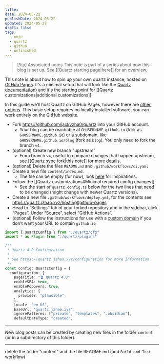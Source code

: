 ```yaml
---
title: 
date: 2024-05-22
publishDate: 2024-05-22
updated: 2024-05-22
draft: false
tags:
  - note
  - quartz
  - github
  - unfinished
---
```


> [!tip] Associated notes
> This note is part of a series about how this blog is set up.
> See [[Quartz starting page|here]] for an overview.

This note is about how to spin up your own quartz instance, hosted on [GitHub Pages](https://pages.github.com/). It's a minimal setup that will look like the [Quartz documentation](https://quartz.jzhao.xyz/)) and it's the starting point for [[Quartz customizations|additional customizations]].

In this guide we'll host Quartz on GitHub Pages, however there are [other options](https://quartz.jzhao.xyz/hosting). This basic setup requires no locally installed software, you can work entirely on the GitHub website.

- Fork https://github.com/jackyzha0/quartz into your GitHub account.
	- Your blog can be reachable at `GHUSERNAME.github.io` (fork as `GHUSERNAME.github.io`) or a subdomain, like `GHUSERNAME.github.io/blog` (fork as `blog`).  You only need to fork the branch `v4`.
- (optional) Create new branch "upstream" 
	- From branch `v4`, useful to compare changes that happen upstream, see [[Quartz sync fork|this note]] for more details.
- (optional) Delete the files `README.md` and `.github/workflows/ci.yaml`
- Create a new file `content/index.md`. 
	- The file can be empty (for now), look [here](https://github.com/jackyzha0/quartz/blob/v4/docs/index.md) for inspirations.
- Follow the [[Quartz customizations#Minimal required config changes]]:
	- See the start of `quartz.config.ts` below for the two lines that need to be changed (might change with newer Quartz versions).
- Create a new file `.github/workflows/deploy.yml`, for the contents see https://quartz.jzhao.xyz/hosting#github-pages
- Head to “Settings” tab of your forked repository and in the sidebar, click “Pages”. Under “Source”, select “GitHub Actions”.
- (optional) Follow the instructions for use with a [custom domain](https://quartz.jzhao.xyz/hosting#custom-domain) if you don't want your URL to contain `github.io`

```ts {11,18} title="quartz.config.ts"
import { QuartzConfig } from "./quartz/cfg"
import * as Plugin from "./quartz/plugins"

/**
 * Quartz 4.0 Configuration
 *
 * See https://quartz.jzhao.xyz/configuration for more information.
 */
const config: QuartzConfig = {
  configuration: {
    pageTitle: "🪴 Quartz 4.0",
    enableSPA: true,
    enablePopovers: true,
    analytics: {
      provider: "plausible",
    },
    locale: "en-US",
    baseUrl: "quartz.jzhao.xyz",
    ignorePatterns: ["private", "templates", ".obsidian"],
    defaultDateType: "created",
```

---

New blog posts can be created by creating new files in the folder `content` (or in a subdirectory of this folder).

---

delete the folder "content" and the file README.md (and `Build and Test` workflow)